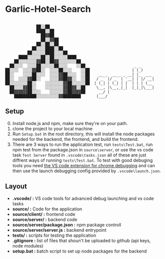 # Garlic-Hotel-Search  
```
                    
              ██░░██                  
              ████░░██                
                ██▓▓██                
                ██░░▓▓██              
              ██░░██░░██              
            ██░░░░████░░██            
          ██░░░░░░████░░░░██          
      ████░░░░░░██░░██░░░░░░████      
    ██░░░░░░░░▓▓██░░██▓▓░░░░░░░░██    
  ██░░░░  ░░░░██░░░░░░██░░░░    ░░██                      _ _        
██░░░░  ░░░░▓▓██░░  ░░░░██░░░░    ░░██                   | (_)        
██░░    ░░░░██░░░░  ░░░░▓▓██░░░░  ░░██    __ _  __ _ _ __| |_  ___  
██░░  ░░░░▓▓██░░    ░░░░▓▓██▓▓░░  ░░██   / _` |/ _` | '__| | |/ __|
██░░░░░░░░██░░    ░░░░░░░░▓▓██░░░░░░██  | (_| | (_| | |  | | | (__   
  ██░░░░▓▓██░░    ░░░░░░░░▓▓██▓▓░░██     \__, |\__,_|_|  |_|_|\___| 
  ██▓▓▓▓▓▓██░░░░    ░░░░░░▓▓██▓▓▓▓██      __/ |    
    ██████████░░░░░░░░░░▓▓████████       |___/    
```

## Setup
0. Install node.js and npm, make sure they're on your path.
1. clone the project to your local machine
2. Run `Setup.bat` in the root directory, this will install the node packages needed for the backend, the frontend, and build the frontend.
3. There are 3 ways to run the application test, run `tests\Test.bat`, run npm test from the package.json in `source\server`, or use the vs code task `Test Server` found in `.vscode\tasks.json` all of these are just diffrent ways of running `tests\Test.bat`. To test with good debuging tools you need [the VS code extension for chrome debugging](https://marketplace.visualstudio.com/items?itemName=msjsdiag.debugger-for-chrome) and can then use the launch debugging config provided by `.vscode\launch.json`.


## Layout
* **.vscode/ :** VS code tools for advanced debug launching and vs code tasks
* **source/ :** Code for the application
* **source/client/ :** frontend code
* **source/server/ :** backend code
* **source/server/package.json :** npm package controll
* **source/server/server.js :** backend entrypoint
* **tests/ :** scripts for testing the application 
* **.gitignore :** list of files that shoun't be uploaded to github (api keys, node modules)
* **setup.bat :** batch script to set up node packages for the backend
